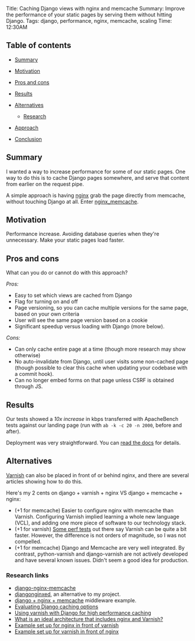Title: Caching Django views with nginx and memcache
Summary: Improve the performance of your static pages by serving them without hitting Django.
Tags: django, performance, nginx, memcache, scaling
Time: 12:30AM

## Table of contents

* [Summary](#summary)
* [Motivation](#motivation)
* [Pros and cons](#pros-and-cons)
* [Results](#results)
* [Alternatives](#alternatives)

	* [Research](#research)

* [Approach](#approach)
* [Conclusion](#conclusion)


## Summary

I wanted a way to increase performance for some of our static pages. One way to do this is to cache Django pages somewhere, and serve that content from earlier on the request pipe.

A simple approach is having [nginx](http://nginx.org/en/) grab the page directly from memcache, without touching Django at all. Enter [nginx_memcache](https://github.com/pcraciunoiu/django-nginx-memcache).

## Motivation

Performance increase. Avoiding database queries when they're unnecessary. Make your static pages load faster.

## Pros and cons

What can you do or cannot do with this approach?

*Pros:*

* Easy to set which views are cached from Django
* Flag for turning on and off
* Page versioning, so you can cache multiple versions for the same page, based on your own criteria
* User will see the same page version based on a cookie
* Significant speedup versus loading with Django (more below).

*Cons:*

* Can only cache entire page at a time (though more research may show otherwise)
* No auto-invalidate from Django, until user visits some non-cached page (though possible to clear this cache when updating your codebase with a commit hook).
* Can no longer embed forms on that page unless CSRF is obtained through JS.

## Results

Our tests showed a *10x increase* in kbps transferred with ApacheBench tests against our landing page (run with `ab -k -c 20 -n 2000`, before and after).

Deployment was very straightforward. You can [read the docs](https://github.com/pcraciunoiu/django-nginx-memcache) for details.

## Alternatives

[Varnish](https://www.varnish-cache.org/about) can also be placed in front of or behind nginx, and there are several articles showing how to do this.

Here's my 2 cents on django + varnish + nginx VS django + memcache + nginx:

* (+1 for memcache) Easier to configure nginx with memcache than Varnish. Configuring Varnish implied learning a whole new language (VCL), and adding one more piece of software to our technology stack.
* (+1 for varnish) [Some perf tests](http://codysoyland.com/2010/jan/17/evaluating-django-caching-options/) out there say Varnish can be quite a bit faster. However, the difference is not orders of magnitude, so I was not compelled.
* (+1 for memcache) Django and Memcache are very well integrated. By contrast, python-varnish and django-varnish are not actively developed and have several known issues. Didn't seem a good idea for production.

### Research links
* [django-nginx-memcache](https://github.com/pcraciunoiu/django-nginx-memcache)
* [djangonginxed](https://github.com/shaunsephton/djanginxed), an alternative to my project.
* [django + nginx + memcache](http://weichhold.com/2008/09/12/django-nginx-memcached-the-dynamic-trio/) middleware example.
* [Evaluating Django caching options]( http://codysoyland.com/2010/jan/17/evaluating-django-caching-options/)
* [Using varnish with Django for high performance caching](http://ghughes.com/blog/2011/11/11/using-varnish-with-django-for-high-performance-caching/)
* [What is an ideal architecture that includes nginx and Varnish?](http://www.quora.com/What-is-an-ideal-architecure-that-includes-nginx-and-Varnish?q=varnish+nginx)
* [Example set up for nginx in front of varnish](http://www.linuxpinguin.de/2011/09/nva-setup-nginx-varnish-apache/)
* [Example set up for varnish in front of nginx](http://serverfault.com/questions/111678/how-to-setup-nginx-with-varnish)
